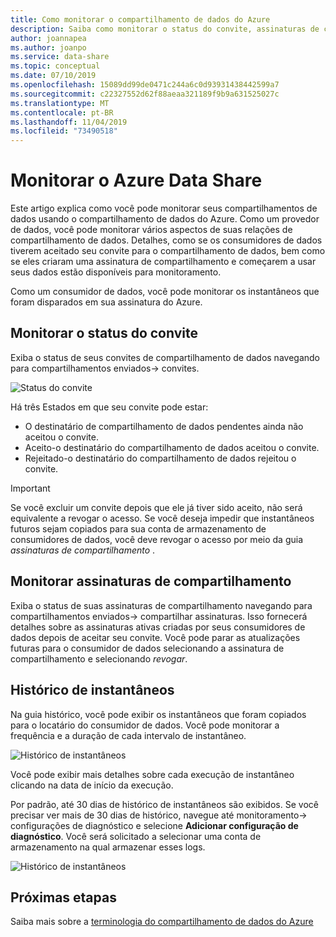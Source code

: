 ```yaml
---
title: Como monitorar o compartilhamento de dados do Azure
description: Saiba como monitorar o status do convite, assinaturas de compartilhamento e histórico de instantâneos no compartilhamento de dados do Azure
author: joannapea
ms.author: joanpo
ms.service: data-share
ms.topic: conceptual
ms.date: 07/10/2019
ms.openlocfilehash: 15089dd99de0471c244a6c0d93931438442599a7
ms.sourcegitcommit: c22327552d62f88aeaa321189f9b9a631525027c
ms.translationtype: MT
ms.contentlocale: pt-BR
ms.lasthandoff: 11/04/2019
ms.locfileid: "73490518"
---
```

# <a name="monitor-azure-data-share"></a>Monitorar o Azure Data Share  

Este artigo explica como você pode monitorar seus compartilhamentos de dados usando o compartilhamento de dados do Azure. Como um provedor de dados, você pode monitorar vários aspectos de suas relações de compartilhamento de dados. Detalhes, como se os consumidores de dados tiverem aceitado seu convite para o compartilhamento de dados, bem como se eles criaram uma assinatura de compartilhamento e começarem a usar seus dados estão disponíveis para monitoramento. 

Como um consumidor de dados, você pode monitorar os instantâneos que foram disparados em sua assinatura do Azure. 

## <a name="monitor-invitation-status"></a>Monitorar o status do convite

Exiba o status de seus convites de compartilhamento de dados navegando para compartilhamentos enviados-> convites. 

![Status do convite](./media/invitation-status.png "Status do convite") 

Há três Estados em que seu convite pode estar:

* O destinatário de compartilhamento de dados pendentes ainda não aceitou o convite.
* Aceito-o destinatário do compartilhamento de dados aceitou o convite.
* Rejeitado-o destinatário do compartilhamento de dados rejeitou o convite.

> [!IMPORTANT]
> Se você excluir um convite depois que ele já tiver sido aceito, não será equivalente a revogar o acesso. Se você deseja impedir que instantâneos futuros sejam copiados para sua conta de armazenamento de consumidores de dados, você deve revogar o acesso por meio da guia *assinaturas de compartilhamento* . 

## <a name="monitor-share-subscriptions"></a>Monitorar assinaturas de compartilhamento

Exiba o status de suas assinaturas de compartilhamento navegando para compartilhamentos enviados-> compartilhar assinaturas. Isso fornecerá detalhes sobre as assinaturas ativas criadas por seus consumidores de dados depois de aceitar seu convite. Você pode parar as atualizações futuras para o consumidor de dados selecionando a assinatura de compartilhamento e selecionando *revogar*. 

## <a name="snapshot-history"></a>Histórico de instantâneos 

Na guia histórico, você pode exibir os instantâneos que foram copiados para o locatário do consumidor de dados. Você pode monitorar a frequência e a duração de cada intervalo de instantâneo. 

![Histórico de instantâneos](./media/sent-shares.png "Histórico de instantâneos") 

Você pode exibir mais detalhes sobre cada execução de instantâneo clicando na data de início da execução. 

Por padrão, até 30 dias de histórico de instantâneos são exibidos. Se você precisar ver mais de 30 dias de histórico, navegue até monitoramento-> configurações de diagnóstico e selecione **Adicionar configuração de diagnóstico**. Você será solicitado a selecionar uma conta de armazenamento na qual armazenar esses logs. 

![Histórico de instantâneos](./media/diagnostic-settings.png "Configurações de Diagnóstico") 

## <a name="next-steps"></a>Próximas etapas 

Saiba mais sobre a [terminologia do compartilhamento de dados do Azure](terminology.md)
